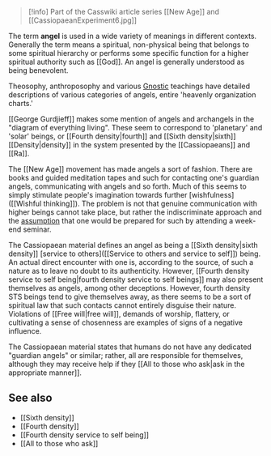 
> [!info] Part of the Casswiki article series [[New Age]] and [[CassiopaeanExperiment6.jpg]]

The term **angel** is used in a wide variety of meanings in different contexts. Generally the term means a spiritual, non-physical being that belongs to some spiritual hierarchy or performs some specific function for a higher spiritual authority such as [[God]]. An angel is generally understood as being benevolent.

Theosophy, anthroposophy and various [Gnostic]([[Gnosticism]]) teachings have detailed descriptions of various categories of angels, entire 'heavenly organization charts.'

[[George Gurdjieff]] makes some mention of angels and archangels in the "diagram of everything living". These seem to correspond to 'planetary' and 'solar' beings, or [[Fourth density|fourth]] and [[Sixth density|sixth]] [[Density|density]] in the system presented by the [[Cassiopaeans]] and [[Ra]].

The [[New Age]] movement has made angels a sort of fashion. There are books and guided meditation tapes and such for contacting one's guardian angels, communicating with angels and so forth. Much of this seems to simply stimulate people's imagination towards further [wishfulness]([[Wishful thinking]]). The problem is not that genuine communication with higher beings cannot take place, but rather the indiscriminate approach and the [assumption]([[Assumption]]) that one would be prepared for such by attending a week-end seminar.

The Cassiopaean material defines an angel as being a [[Sixth density|sixth density]] [service to others]([[Service to others and service to self]]) being. An actual direct encounter with one is, according to the source, of such a nature as to leave no doubt to its authenticity. However, [[Fourth density service to self being|fourth density service to self beings]] may also present themselves as angels, among other deceptions. However, fourth density STS beings tend to give themselves away, as there seems to be a sort of spiritual law that such contacts cannot entirely disguise their nature. Violations of [[Free will|free will]], demands of worship, flattery, or cultivating a sense of chosenness are examples of signs of a negative influence.

The Cassiopaean material states that humans do not have any dedicated "guardian angels" or similar; rather, all are responsible for themselves, although they may receive help if they [[All to those who ask|ask in the appropriate manner]].

See also
--------

*   [[Sixth density]]
*   [[Fourth density]]
*   [[Fourth density service to self being]]
*   [[All to those who ask]]